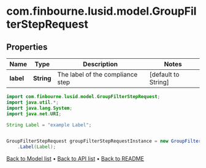 # com.finbourne.lusid.model.GroupFilterStepRequest

## Properties

Name | Type | Description | Notes
------------ | ------------- | ------------- | -------------
**label** | **String** | The label of the compliance step | [default to String]

```java
import com.finbourne.lusid.model.GroupFilterStepRequest;
import java.util.*;
import java.lang.System;
import java.net.URI;

String Label = "example Label";


GroupFilterStepRequest groupFilterStepRequestInstance = new GroupFilterStepRequest()
    .Label(Label);
```


[Back to Model list](../README.md#documentation-for-models) &#8226; [Back to API list](../README.md#documentation-for-api-endpoints) &#8226; [Back to README](../README.md)
